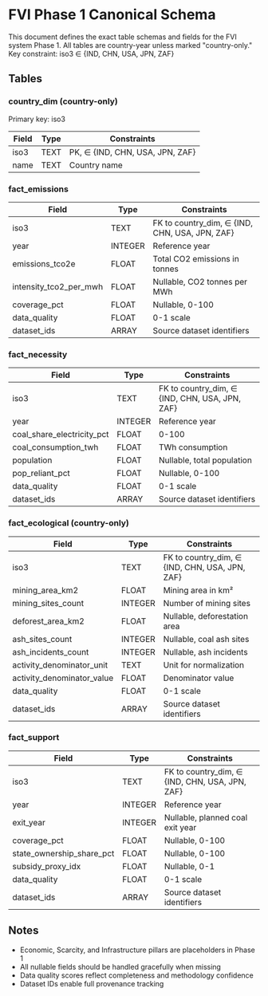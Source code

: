 # FVI Phase 1 Canonical Schema

This document defines the exact table schemas and fields for the FVI system Phase 1.
All tables are country-year unless marked "country-only." 
Key constraint: iso3 ∈ {IND, CHN, USA, JPN, ZAF}

## Tables

### country_dim (country-only)
Primary key: iso3

| Field | Type | Constraints |
|-------|------|-------------|
| iso3 | TEXT | PK, ∈ {IND, CHN, USA, JPN, ZAF} |
| name | TEXT | Country name |

### fact_emissions

| Field | Type | Constraints |
|-------|------|-------------|
| iso3 | TEXT | FK to country_dim, ∈ {IND, CHN, USA, JPN, ZAF} |
| year | INTEGER | Reference year |
| emissions_tco2e | FLOAT | Total CO2 emissions in tonnes |
| intensity_tco2_per_mwh | FLOAT | Nullable, CO2 tonnes per MWh |
| coverage_pct | FLOAT | Nullable, 0-100 |
| data_quality | FLOAT | 0-1 scale |
| dataset_ids | ARRAY | Source dataset identifiers |

### fact_necessity

| Field | Type | Constraints |
|-------|------|-------------|
| iso3 | TEXT | FK to country_dim, ∈ {IND, CHN, USA, JPN, ZAF} |
| year | INTEGER | Reference year |
| coal_share_electricity_pct | FLOAT | 0-100 |
| coal_consumption_twh | FLOAT | TWh consumption |
| population | FLOAT | Nullable, total population |
| pop_reliant_pct | FLOAT | Nullable, 0-100 |
| data_quality | FLOAT | 0-1 scale |
| dataset_ids | ARRAY | Source dataset identifiers |

### fact_ecological (country-only)

| Field | Type | Constraints |
|-------|------|-------------|
| iso3 | TEXT | FK to country_dim, ∈ {IND, CHN, USA, JPN, ZAF} |
| mining_area_km2 | FLOAT | Mining area in km² |
| mining_sites_count | INTEGER | Number of mining sites |
| deforest_area_km2 | FLOAT | Nullable, deforestation area |
| ash_sites_count | INTEGER | Nullable, coal ash sites |
| ash_incidents_count | INTEGER | Nullable, ash incidents |
| activity_denominator_unit | TEXT | Unit for normalization |
| activity_denominator_value | FLOAT | Denominator value |
| data_quality | FLOAT | 0-1 scale |
| dataset_ids | ARRAY | Source dataset identifiers |

### fact_support

| Field | Type | Constraints |
|-------|------|-------------|
| iso3 | TEXT | FK to country_dim, ∈ {IND, CHN, USA, JPN, ZAF} |
| year | INTEGER | Reference year |
| exit_year | INTEGER | Nullable, planned coal exit year |
| coverage_pct | FLOAT | Nullable, 0-100 |
| state_ownership_share_pct | FLOAT | Nullable, 0-100 |
| subsidy_proxy_idx | FLOAT | Nullable, 0-1 |
| data_quality | FLOAT | 0-1 scale |
| dataset_ids | ARRAY | Source dataset identifiers |

## Notes

- Economic, Scarcity, and Infrastructure pillars are placeholders in Phase 1
- All nullable fields should be handled gracefully when missing
- Data quality scores reflect completeness and methodology confidence
- Dataset IDs enable full provenance tracking
